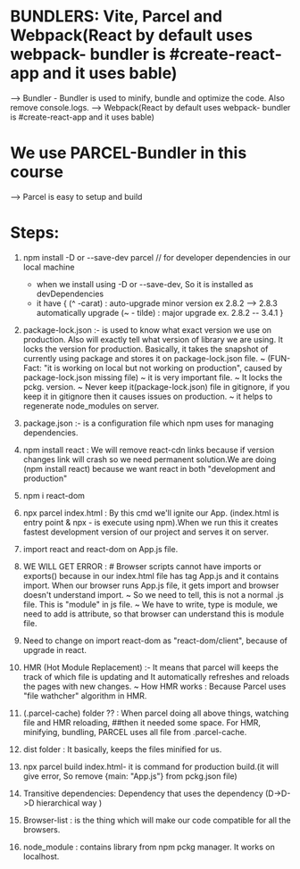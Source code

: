 # BUNDLERS: Vite, Parcel and Webpack(React by default uses webpack- bundler is #create-react-app and it uses bable)

--> Bundler - Bundler is used to minify, bundle and optimize the code. Also remove console.logs.
--> Webpack(React by default uses webpack- bundler is #create-react-app and it uses bable)

# We use PARCEL-Bundler in this course

--> Parcel is easy to setup and build

# Steps:

1. npm install -D or --save-dev parcel // for developer dependencies in our local machine
   - when we install using -D or --save-dev, So it is installed as devDependencies
   - it have
     {
     (^ -carat) : auto-upgrade minor version ex 2.8.2 --> 2.8.3 automatically upgrade
     (~ - tilde) : major upgrade ex. 2.8.2 -- 3.4.1
     }
2. package-lock.json :- is used to know what exact version we use on production. Also will exactly tell what version of library we are using. It locks the version for production. Basically, it takes the snapshot of currently using package and stores it on package-lock.json file.
   ~ (FUN-Fact: "it is working on local but not working on production", caused by package-lock.json missing file)
   ~ it is very important file.
   ~ It locks the pckg. version.
   ~ Never keep it(package-lock.json) file in gitignore, if you keep it in gitignore then it causes issues on production.
   ~ it helps to regenerate node_modules on server.
3. package.json :- is a configuration file which npm uses for managing dependencies.

4. npm install react : We will remove react-cdn links because if version changes link will crash so we need permanent solution.We are doing (npm install react) because we want react in both "development and production"

5. npm i react-dom
6. npx parcel index.html : By this cmd we'll ignite our App. (index.html is entry point & npx - is execute using npm).When we run this it creates fastest development version of our project and serves it on server.
7. import react and react-dom on App.js file.
8. WE WILL GET ERROR : # Browser scripts cannot have imports or exports(<script src="./App.js"></script>) because in our index.html file has <script></script> tag App.js and it contains import. When our browser runs App.js file, it gets import and browser doesn't understand import.
   ~ So we need to tell, this is not a normal .js file. This is "module" in js file.
   ~ We have to write, <script type=module src=./App.js></script> type is module, we need to add is attribute, so that browser can understand this is module file.
9. Need to change on import react-dom as "react-dom/client", because of upgrade in react.

10. HMR (Hot Module Replacement) :- It means that parcel will keeps the track of which file is updating and It automatically refreshes and reloads the pages with new changes.
    ~ How HMR works : Because Parcel uses "file wathcher" algorithm in HMR.
11. (.parcel-cache) folder ?? : When parcel doing all above things, watching file and HMR reloading, ##then it needed some space. For HMR, minifying, bundling, PARCEL uses all file from .parcel-cache.
12. dist folder : It basically, keeps the files minified for us.
13. npx parcel build index.html- it is command for production build.(it will give error, So remove {main: "App.js"} from pckg.json file)
14. Transitive dependencies: Dependency that uses the dependency (D->D->D hierarchical way )
15. Browser-list : is the thing which will make our code compatible for all the browsers.
16. node_module : contains library from npm pckg manager. It works on localhost.
